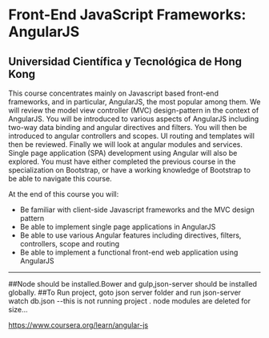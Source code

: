 # Front-End JavaScript Frameworks: AngularJS
## Universidad Científica y Tecnológica de Hong Kong

This course concentrates mainly on Javascript based front-end frameworks, and in particular, AngularJS, the most popular among them. We will review the model view controller (MVC) design-pattern in the context of AngularJS. You will be introduced to various aspects of AngularJS including two-way data binding and angular directives and filters. You will then be introduced to angular controllers and scopes. UI routing and templates will then be reviewed. Finally we will look at angular modules and services. Single page application (SPA) development using Angular will also be explored. You must have either completed the previous course in the specialization on Bootstrap, or have a working knowledge of Bootstrap to be able to navigate this course.

At the end of this course you will:

- Be familiar with client-side Javascript frameworks and the MVC design pattern
- Be able to implement single page applications in AngularJS
- Be able to use various Angular features including directives, filters, controllers, scope and routing
- Be able to implement a functional front-end web application using AngularJS

---

##Node should be installed.Bower and gulp,json-server should be installed globally.
##To Run project, goto json server folder and run    json-server watch db.json
--this is not running project . node modules are deleted for size...

https://www.coursera.org/learn/angular-js
